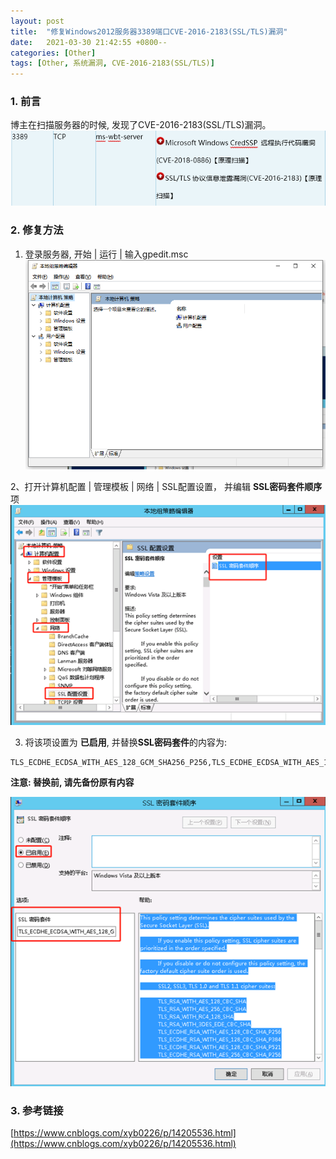 ```yaml
---
layout: post
title:  "修复Windows2012服务器3389端口CVE-2016-2183(SSL/TLS)漏洞"
date:   2021-03-30 21:42:55 +0800--
categories: [Other]
tags: [Other, 系统漏洞, CVE-2016-2183(SSL/TLS)]  
---
```


### 1. 前言
博主在扫描服务器的时候, 发现了CVE-2016-2183(SSL/TLS)漏洞。
![漏洞截图](/assets/imgs/CVE-2016-2183-01.png)

### 2. 修复方法

1. 登录服务器, 开始 | 运行 | 输入gpedit.msc
![漏洞截图](/assets/imgs/CVE-2016-2183-04.png)

2、打开计算机配置 | 管理模板 | 网络 | SSL配置设置， 并编辑 **SSL密码套件顺序** 项
![漏洞截图](/assets/imgs/CVE-2016-2183-02.png)

3. 将该项设置为 **已启用**, 并替换**SSL密码套件**的内容为:
```
TLS_ECDHE_ECDSA_WITH_AES_128_GCM_SHA256_P256,TLS_ECDHE_ECDSA_WITH_AES_128_GCM_SHA256_P384,TLS_ECDHE_ECDSA_WITH_AES_128_GCM_SHA256_P521,TLS_ECDHE_ECDSA,WITH_AES_256_GCM_SHA384_P384,TLS_ECDHE_ECDSA_WITH_AES_256_GCM_SHA384_P521,TLS_RSA_WITH_AES_128_CBC_SHA256,TLS_RSA_WITH_AES_256_CBC_SHA256,TLS_ECDHE_RSA_WITH_AES_128_CBC_SHA256_P256,TLS_ECDHE_RSA_WITH_AES_128_CBC_SHA256_P384,TLS_ECDHE_RSA_WITH_AES_128_CBC_SHA256_P521,TLS_ECDHE_RSA_WITH_AES_256_CBC_SHA384_P256,TLS_ECDHE_RSA_WITH_AES_256_CBC_SHA384_P384,TLS_ECDHE_RSA_WITH_AES_256_CBC_SHA384_P521,TLS_ECDHE_ECDSA_WITH_AES_128_CBC_SHA256_P256,TLS_ECDHE_ECDSA_WITH_AES_128_CBC_SHA256_P384,TLS_ECDHE_ECDSA_WITH_AES_128_CBC_SHA256_P521,TLS_ECDHE_ECDSA_WITH_AES_256_CBC_SHA384_P384,TLS_ECDHE_ECDSA_WITH_AES_256_CBC_SHA384_P521,TLS_DHE_DSS_WITH_AES_128_CBC_SHA256,TLS_DHE_DSS_WITH_AES_256_CBC_SHA256,TLS_RSA_WITH_NULL_SHA,TLS_RSA_WITH_AES_128_CBC_SHA,TLS_DHE_DSS_WITH_AES_128_CBC_SHA
```

**注意: 替换前, 请先备份原有内容**

![漏洞截图](/assets/imgs/CVE-2016-2183-03.png)

### 3. 参考链接
[https://www.cnblogs.com/xyb0226/p/14205536.html](https://www.cnblogs.com/xyb0226/p/14205536.html)